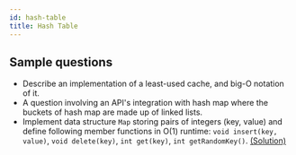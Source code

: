 ```yaml
---
id: hash-table
title: Hash Table
---
```


## Sample questions

- Describe an implementation of a least-used cache, and big-O notation of it.
- A question involving an API's integration with hash map where the buckets of hash map are made up of linked lists.
- Implement data structure `Map` storing pairs of integers (key, value) and define following member functions in O(1) runtime: `void insert(key, value)`, `void delete(key)`, `int get(key)`, `int getRandomKey()`. [(Solution)](http://blog.gainlo.co/index.php/2016/08/14/uber-interview-question-map-implementation/)
